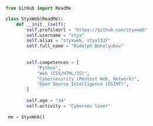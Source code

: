 ```py

from GitHub import ReadMe

class StyxWeb(ReadMe):
    def __init__(self):
        self.profileUrl = "https://github.com/styxweb"
        self.username = "styx"
        self.alias = "styxweb, styx1337"
        self.full_name = "Rudolph Boholyubov"
       
        
        self.competences = [
            "Python",
            "Web (CSS/HTML/JS)",
            "Cybersecurity (Pentest Web, Network)",
            "Open Source Intelligence (OSINT)",
        ]
        
        self.age = "34"
        self.activity = "Cybersec lover"
        
 me = StyxWeb()


```
<!---
styxweb/styxweb is a ✨ special ✨ repository because its `README.md` (this file) appears on your GitHub profile.
You can click the Preview link to take a look at your changes.
--->
